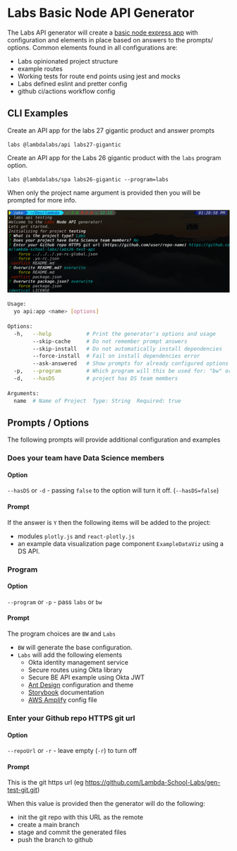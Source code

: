# Labs Basic Node API Generator

The Labs API generator will create a [basic node express app](https://docs.labs.lambdaschool.com/api/)
with configuration and elements in place based on answers to the prompts/
options. Common elements found in all configurations are:

- Labs opinionated project structure
- example routes
- Working tests for route end points using jest and mocks
- Labs defined eslint and pretter config
- github ci/actions workflow config

## CLI Examples

Create an API app for the labs 27 gigantic product and answer prompts

`labs @lambdalabs/api labs27-gigantic`

Create an API app for the Labs 26 gigantic product with the `labs` program
option.

`labs @lambdalabs/spa labs26-gigantic --program=labs`

When only the project name argument is provided then you will be prompted
for more info.

![Labs API prompts](api-prompts.png)

``` bash
Usage:
  yo api:app <name> [options]

Options:
  -h,   --help           # Print the generator's options and usage
        --skip-cache     # Do not remember prompt answers                       Default: false
        --skip-install   # Do not automatically install dependencies            Default: false
        --force-install  # Fail on install dependencies error                   Default: false
        --ask-answered   # Show prompts for already configured options          Default: false
  -p,   --program        # Which program will this be used for: "bw" or "labs"
  -d,   --hasDS          # project has DS team members

Arguments:
  name  # Name of Project  Type: String  Required: true
```

## Prompts / Options

The following prompts will provide additional configuration and examples

### Does your team have Data Science members

#### Option

`--hasDS` or `-d` - passing `false` to the option will turn it off. (`--hasDS=false`)

#### Prompt

If the answer is `Y` then the following items will be added to the project:

- modules `plotly.js` and `react-plotly.js`
- an example data visualization page component `ExampleDataViz` using a DS API.

### Program

#### Option

`--program` or `-p` - pass `labs` or `bw`

#### Prompt

The program choices are `BW` and `Labs`

- `BW` will generate the base configuration.
- `Labs` will add the following elements
  - Okta identity management service
  - Secure routes using Okta library
  - Secure BE API example using Okta JWT
  - [Ant Design](https://docs.labs.lambdaschool.com/labs-spa-starter/styling-with-ant-design) configuration and theme
  - [Storybook](https://docs.labs.lambdaschool.com/labs-spa-starter/storybook) documentation
  - [AWS Amplify](https://docs.labs.lambdaschool.com/labs-spa-starter/untitled) config file

### Enter your Github repo HTTPS git url

#### Option

`--repoUrl` or `-r` - leave empty (`-r`) to turn off

#### Prompt

This is the git https url (eg https://github.com/Lambda-School-Labs/gen-test-git.git)

When this value is provided then the generator will do the following:

- init the git repo with this URL as the remote
- create a main branch
- stage and commit the generated files
- push the branch to github
